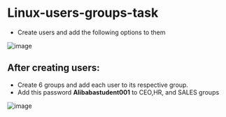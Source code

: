 # Linux-users-groups-task

- Create users and add the following options to them

![image](https://user-images.githubusercontent.com/85888419/195319556-6ea06094-8cb8-4d97-8ad8-5f196f753e9b.png)

## After creating users:
  - Create 6 groups and add each user to its respective group.
  - Add this password **Alibabastudent001** to CEO,HR, and SALES groups 

![image](https://user-images.githubusercontent.com/85888419/195319766-b305a26b-be0a-4e80-abc5-fe1e256bd500.png)
